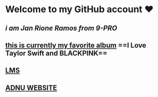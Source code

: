 # Welcome to **my GitHub account** ❤️
## *i am Jan Rione Ramos from 9-PRO*
## [this is currently my favorite album](https://open.spotify.com/album/151w1FgRZfnKZA9FEcg9Z3) ==I Love Taylor Swift and BLACKPINK==
## [LMS](https://jhsportal.adnu.edu.ph/)
## [ADNU WEBSITE](https://jhsos.adnu.edu.ph/)

